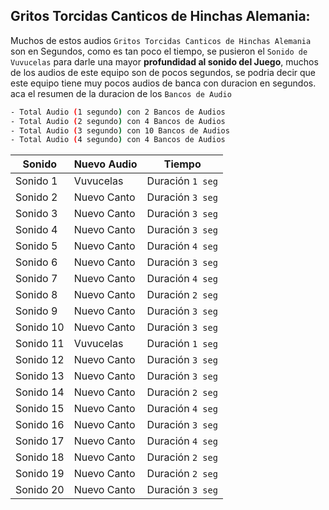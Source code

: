 ## Gritos Torcidas Canticos de Hinchas Alemania:
Muchos de estos audios `Gritos Torcidas Canticos de Hinchas Alemania` son en Segundos, como es tan poco el tiempo, se pusieron el `Sonido de Vuvucelas` para darle una mayor **profundidad al sonido del Juego**, muchos de los audios de este equipo son de pocos segundos, se podria decir que este equipo tiene muy pocos audios de banca con duracion en segundos. aca el resumen de la duracion de los `Bancos de Audio`

```sh
- Total Audio (1 segundo) con 2 Bancos de Audios
- Total Audio (2 segundo) con 4 Bancos de Audios
- Total Audio (3 segundo) con 10 Bancos de Audios
- Total Audio (4 segundo) con 4 Bancos de Audios
```

| Sonido     | Nuevo Audio | Tiempo  |
| ---------- | ---------- | ---------- |
| Sonido 1  | Vuvucelas   | Duración `1 seg`   |
| Sonido 2  | Nuevo Canto | Duración `3 seg`  |
| Sonido 3  | Nuevo Canto | Duración `3 seg`   |
| Sonido 4  | Nuevo Canto | Duración `3 seg`  |
| Sonido 5  | Nuevo Canto | Duración `4 seg`   |
| Sonido 6  | Nuevo Canto | Duración `3 seg`  |
| Sonido 7  | Nuevo Canto | Duración `4 seg`   |
| Sonido 8  | Nuevo Canto | Duración `2 seg`  |
| Sonido 9  | Nuevo Canto | Duración `3 seg`   |
| Sonido 10 | Nuevo Canto  | Duración `3 seg`  |
| Sonido 11 | Vuvucelas   | Duración `1 seg`   |
| Sonido 12 | Nuevo Canto | Duración `3 seg`  |
| Sonido 13 | Nuevo Canto | Duración `3 seg`   |
| Sonido 14 | Nuevo Canto | Duración `2 seg`  |
| Sonido 15 | Nuevo Canto | Duración `4 seg`   |
| Sonido 16 | Nuevo Canto | Duración `3 seg`  |
| Sonido 17 | Nuevo Canto | Duración `4 seg`   |
| Sonido 18 | Nuevo Canto  | Duración `2 seg`  |
| Sonido 19 | Nuevo Canto | Duración `2 seg`   |
| Sonido 20 | Nuevo Canto | Duración `3 seg`  |
